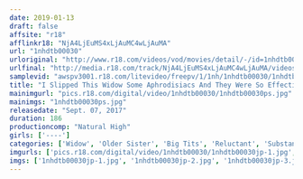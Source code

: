 ```yaml
---
date: 2019-01-13
draft: false
affsite: "r18"
afflinkr18: "NjA4LjEuMS4xLjAuMC4wLjAuMA"
url: "1nhdtb00030"
urloriginal: "http://www.r18.com/videos/vod/movies/detail/-/id=1nhdtb00030"
urlfinal: "http://media.r18.com/track/NjA4LjEuMS4xLjAuMC4wLjAuMA/videos/vod/movies/detail/-/id=1nhdtb00030"
samplevid: "awspv3001.r18.com/litevideo/freepv/1/1nh/1nhdtb00030/1nhdtb00030_dmb_w.mp4"
title: "I Slipped This Widow Some Aphrodisiacs And They Were So Effective That They Brought Out Her Inner Slut While I Was Fucking Her As I Kept Grinding My Cock Into Her Pussy (* Her Husband Had A Small Pecker)"
mainimgurl: "pics.r18.com/digital/video/1nhdtb00030/1nhdtb00030ps.jpg"
mainimgs: "1nhdtb00030ps.jpg"
releasedate: "Sept. 07, 2017"
duration: 186
productioncomp: "Natural High"
girls: ['----']
categories: ['Widow', 'Older Sister', 'Big Tits', 'Reluctant', 'Substance Use', 'Hi-Def']
imgurls: ['pics.r18.com/digital/video/1nhdtb00030/1nhdtb00030jp-1.jpg', 'pics.r18.com/digital/video/1nhdtb00030/1nhdtb00030jp-2.jpg', 'pics.r18.com/digital/video/1nhdtb00030/1nhdtb00030jp-3.jpg', 'pics.r18.com/digital/video/1nhdtb00030/1nhdtb00030jp-4.jpg', 'pics.r18.com/digital/video/1nhdtb00030/1nhdtb00030jp-5.jpg', 'pics.r18.com/digital/video/1nhdtb00030/1nhdtb00030jp-6.jpg', 'pics.r18.com/digital/video/1nhdtb00030/1nhdtb00030jp-7.jpg', 'pics.r18.com/digital/video/1nhdtb00030/1nhdtb00030jp-8.jpg', 'pics.r18.com/digital/video/1nhdtb00030/1nhdtb00030jp-9.jpg', 'pics.r18.com/digital/video/1nhdtb00030/1nhdtb00030jp-10.jpg', 'pics.r18.com/digital/video/1nhdtb00030/1nhdtb00030jp-11.jpg', 'pics.r18.com/digital/video/1nhdtb00030/1nhdtb00030jp-12.jpg', 'pics.r18.com/digital/video/1nhdtb00030/1nhdtb00030jp-13.jpg', 'pics.r18.com/digital/video/1nhdtb00030/1nhdtb00030jp-14.jpg', 'pics.r18.com/digital/video/1nhdtb00030/1nhdtb00030jp-15.jpg', 'pics.r18.com/digital/video/1nhdtb00030/1nhdtb00030jp-16.jpg', 'pics.r18.com/digital/video/1nhdtb00030/1nhdtb00030jp-17.jpg', 'pics.r18.com/digital/video/1nhdtb00030/1nhdtb00030jp-18.jpg', 'pics.r18.com/digital/video/1nhdtb00030/1nhdtb00030jp-19.jpg', 'pics.r18.com/digital/video/1nhdtb00030/1nhdtb00030jp-20.jpg']
imgs: ['1nhdtb00030jp-1.jpg', '1nhdtb00030jp-2.jpg', '1nhdtb00030jp-3.jpg', '1nhdtb00030jp-4.jpg', '1nhdtb00030jp-5.jpg', '1nhdtb00030jp-6.jpg', '1nhdtb00030jp-7.jpg', '1nhdtb00030jp-8.jpg', '1nhdtb00030jp-9.jpg', '1nhdtb00030jp-10.jpg', '1nhdtb00030jp-11.jpg', '1nhdtb00030jp-12.jpg', '1nhdtb00030jp-13.jpg', '1nhdtb00030jp-14.jpg', '1nhdtb00030jp-15.jpg', '1nhdtb00030jp-16.jpg', '1nhdtb00030jp-17.jpg', '1nhdtb00030jp-18.jpg', '1nhdtb00030jp-19.jpg', '1nhdtb00030jp-20.jpg']
---
```


